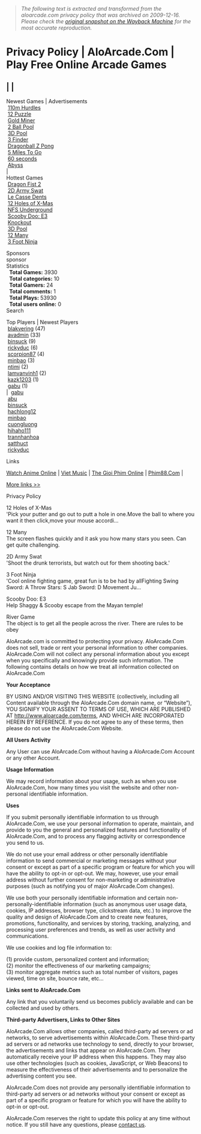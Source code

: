 > *The following text is extracted and transformed from the aloarcade.com privacy policy that was archived on 2009-12-16. Please check the [original snapshot on the Wayback Machine](https://web.archive.org/web/20091216045748id_/http%3A//www.aloarcade.com/privacy.php) for the most accurate reproduction.*

# Privacy Policy | AloArcade.Com | Play Free Online Arcade Games

|  |   
---  
Newest Games  |  Advertisements   
 [110m Hurdles](http://www.aloarcade.com/play/21681/110m-Hurdles)  
 [12 Puzzle](http://www.aloarcade.com/play/21680/12-Puzzle)  
 [Gold Miner](http://www.aloarcade.com/play/21679/Gold-Miner)  
 [2 Ball Pool](http://www.aloarcade.com/play/21678/2-Ball-Pool)  
 [3D Pool](http://www.aloarcade.com/play/21677/3D-Pool)  
 [3 Finder](http://www.aloarcade.com/play/21676/3-Finder)  
 [Dragonball Z Pong](http://www.aloarcade.com/play/21675/Dragonball-Z-Pong)  
 [5 Miles To Go](http://www.aloarcade.com/play/21674/5-Miles-To-Go)  
 [60 seconds](http://www.aloarcade.com/play/21673/60-seconds)  
 [Abyss](http://www.aloarcade.com/play/21672/Abyss)  
|   
Hottest Games   
 [Dragon Fist 2](http://www.aloarcade.com/play/526/Dragon-Fist-2)  
 [2D Army Swat](http://www.aloarcade.com/play/3/2D-Army-Swat)  
 [Le Casse Dents](http://www.aloarcade.com/play/21002/Le-Casse-Dents)  
 [12 Holes of X-Mas](http://www.aloarcade.com/play/1/12-Holes-of-X-Mas)  
 [NFS Underground](http://www.aloarcade.com/play/1214/NFS-Underground)  
 [Scooby Doo: E3](http://www.aloarcade.com/play/21669/Scooby-Doo:-E3)  
 [Knockout](http://www.aloarcade.com/play/527/Knockout)  
 [3D Pool](http://www.aloarcade.com/play/21677/3D-Pool)  
 [12 Many](http://www.aloarcade.com/play/2/12-Many)  
 [3 Foot Ninja](http://www.aloarcade.com/play/5/3-Foot-Ninja)  
  
Sponsors   
sponsor   
Statistics   
  **Total Games:** 3930  
  **Total categories:** 10  
  **Total Gamers:** 24  
  **Total comments:** 1  
  **Total Plays:** 53930  
  **Total users online:** 0   
Search   
  
  
Top Players  |  Newest Players   
 [blakvering](http://www.aloarcade.com/profile/15/blakvering) (47)  
 [avadmin](http://www.aloarcade.com/profile/1/avadmin) (33)  
 [binsuck](http://www.aloarcade.com/profile/24/binsuck) (9)  
 [rickyduc](http://www.aloarcade.com/profile/17/rickyduc) (6)  
 [scorpion87](http://www.aloarcade.com/profile/8/scorpion87) (4)  
 [minbao](http://www.aloarcade.com/profile/22/minbao) (3)  
 [ntimi](http://www.aloarcade.com/profile/5/ntimi) (2)  
 [lamvanvinh1](http://www.aloarcade.com/profile/14/lamvanvinh1) (2)  
 [kazk1203](http://www.aloarcade.com/profile/12/kazk1203) (1)  
 [gabu](http://www.aloarcade.com/profile/26/gabu) (1)  
|   [gabu](http://www.aloarcade.com/profile/26/gabu)  
 [abu](http://www.aloarcade.com/profile/25/abu)  
 [binsuck](http://www.aloarcade.com/profile/24/binsuck)  
 [hachlong12](http://www.aloarcade.com/profile/23/hachlong12)  
 [minbao](http://www.aloarcade.com/profile/22/minbao)  
 [cuongluong](http://www.aloarcade.com/profile/21/cuongluong)  
 [hihaho111](http://www.aloarcade.com/profile/20/hihaho111)  
 [trannhanhoa](http://www.aloarcade.com/profile/19/trannhanhoa)  
 [satthuct](http://www.aloarcade.com/profile/18/satthuct)  
 [rickyduc](http://www.aloarcade.com/profile/17/rickyduc)  
  
Links   
  
[Watch Anime Online](http://www.minianime.com/) | [Viet Music](http://www.superphim.com/) | [The Gioi Phim Online](http://www.thegioiphimonline.com/) | [Phim88.Com](http://www.phim88.com/) |  

[More links >>](http://www.aloarcade.com/do/links/)  
  
Privacy Policy

12 Holes of X-Mas  
'Pick your putter and go out to putt a hole in one.Move the ball to where you want it then click,move your mouse accordi...

12 Many  
The screen flashes quickly and it ask you how many stars you seen. Can get quite challenging.

2D Army Swat  
'Shoot the drunk terrorists, but watch out for them shooting back.'

3 Foot Ninja  
'Cool online fighting game, great fun is to be had by allFighting Swing Sword: A Throw Stars: S Jab Sword: D Movement Ju...

Scooby Doo: E3  
Help Shaggy & Scooby escape from the Mayan temple!

River Game  
The object is to get all the people across the river. There are rules to be obey

AloArcade.com is committed to protecting your privacy. AloArcade.Com does not sell, trade or rent your personal information to other companies. AloArcade.Com will not collect any personal information about you except when you specifically and knowingly provide such information. The following contains details on how we treat all information collected on AloArcade.Com

**Your Acceptance**

BY USING AND/OR VISITING THIS WEBSITE (collectively, including all Content available through the AloArcade.Com domain name, or “Website”), YOU SIGNIFY YOUR ASSENT TO TERMS OF USE, WHICH ARE PUBLISHED AT http://www.aloarcade.com/terms, AND WHICH ARE INCORPORATED HEREIN BY REFERENCE. If you do not agree to any of these terms, then please do not use the AloArcade.Com Website.

**All Users Activity**

Any User can use AloArcade.Com without having a AloArcade.Com Account or any other Account.

**Usage Information**

We may record information about your usage, such as when you use AloArcade.Com, how many times you visit the website and other non-personal identifiable information.

**Uses**

If you submit personally identifiable information to us through AloArcade.Com, we use your personal information to operate, maintain, and provide to you the general and personalized features and functionality of AloArcade.Com, and to process any flagging activity or correspondence you send to us.

We do not use your email address or other personally identifiable information to send commercial or marketing messages without your consent or except as part of a specific program or feature for which you will have the ability to opt-in or opt-out. We may, however, use your email address without further consent for non-marketing or administrative purposes (such as notifying you of major AloArcade.Com changes).

We use both your personally identifiable information and certain non-personally-identifiable information (such as anonymous user usage data, cookies, IP addresses, browser type, clickstream data, etc.) to improve the quality and design of AloArcade.Com and to create new features, promotions, functionality, and services by storing, tracking, analyzing, and processing user preferences and trends, as well as user activity and communications.

We use cookies and log file information to: 

(1) provide custom, personalized content and information;   
(2) monitor the effectiveness of our marketing campaigns;   
(3) monitor aggregate metrics such as total number of visitors, pages viewed, time on site, bounce rate, etc… 

**Links sent to AloArcade.Com**

Any link that you voluntarily send us becomes publicly available and can be collected and used by others.

**Third-party Advertisers, Links to Other Sites**

AloArcade.Com allows other companies, called third-party ad servers or ad networks, to serve advertisements within AloArcade.Com. These third-party ad servers or ad networks use technology to send, directly to your browser, the advertisements and links that appear on AloArcade.Com. They automatically receive your IP address when this happens. They may also use other technologies (such as cookies, JavaScript, or Web Beacons) to measure the effectiveness of their advertisements and to personalize the advertising content you see.

AloArcade.Com does not provide any personally identifiable information to third-party ad servers or ad networks without your consent or except as part of a specific program or feature for which you will have the ability to opt-in or opt-out.

AloArcade.Com reserves the right to update this policy at any time without notice. If you still have any questions, please [contact us](http://www.aloarcade.com/contract).

